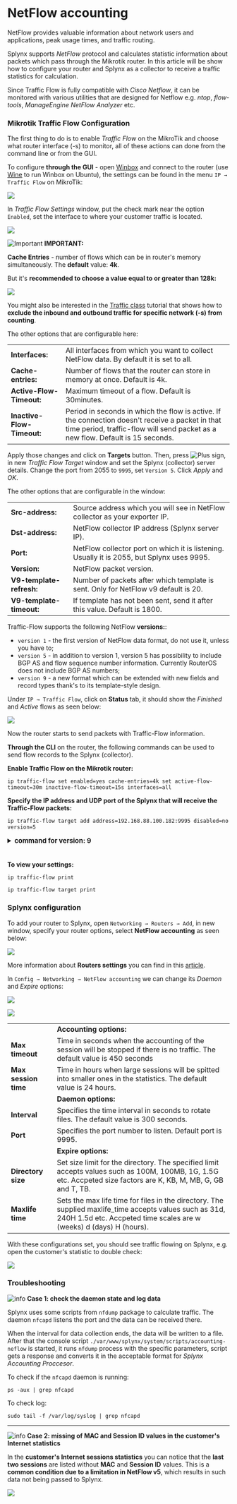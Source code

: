 NetFlow accounting
===========

NetFlow provides valuable information about network users and applications, peak usage times, and traffic routing.

Splynx supports *NetFlow* protocol and calculates statistic information about packets which pass through the Mikrotik router. In this article will be show how to configure your router and Splynx as a collector to receive a traffic statistics for calculation.

Since Traffic Flow is fully compatible with *Cisco Netflow*,  it can be monitored with various utilities that are designed for Netflow e.g. *ntop*, *flow-tools*, *ManageEngine NetFlow Analyzer* etc.

### Mikrotik Traffic Flow Configuration

The first thing to do is to enable *Traffic Flow* on the MikroTik and choose what router interface (-s) to monitor, all of these actions can done from the command line or from the GUI.

To configure **through the GUI** - open [Winbox](https://mt.lv/winbox64) and connect to the router (use [Wine](https://wiki.winehq.org/Ubuntu) to run Winbox on Ubuntu), the settings can be found in the menu `IP → Traffic Flow` on MikroTik:

![](img_1.png)

In *Traffic Flow Settings* window, put the check mark near the option `Enabled`, set the interface to where your customer traffic is located.

![](img_2.png)

<icon class="image-icon">![Important](warning.png)</icon> **IMPORTANT:**

**Cache Entries** - number of flows which can be in router's memory simultaneously. The **default** value: **4k**.

But it's **recommended to choose a value equal to or greater than 128k:**

![](cache_entries.png)


You might also be interested in the [Traffic class](configuration/network/traffic_class/traffic_class.md) tutorial that shows how to **exclude the inbound and outbound traffic for specific network (-s) from counting**.

The other options that are configurable here:

|   |   |
| ------------ | ------------ |
| **Interfaces:**   | All interfaces from which you want to collect NetFlow data. By default it is set to all.​  |
| **Cache-entries:**  | Number of flows that the router can store in memory at once. Default is 4k.  |
|  **Active-Flow-Timeout:** |  Maximum timeout of a flow. Default is 30minutes. |
|  **Inactive-Flow-Timeout:**  | Period in seconds in which the flow is active. If the connection doesn't receive a packet in that time period, traffic-flow will send packet as a new flow. Default is 15 seconds​.  |

Apply those changes and click on **Targets** button.
Then, press <icon class="image-icon">![Plus](plus.png)</icon> sign, in new *Traffic Flow Target* window and set the Splynx (collector) server details. Change the port from 2055 to `9995`, set `Version 5`. Click *Apply* and *OK*.

The other options that are configurable in the window:

|   |   |
| ------------ | ------------ |
| **​Src-address:**  | ​Source address which you will see in NetFlow collector as your exporter IP.  |
| **Dst-address:**  |  NetFlow collector IP address (Splynx server IP). |
| **​Port:**  | NetFlow collector port on which it is listening. Usually it is 2055, but Splynx uses 9995.  |
| **Version:**  |  NetFlow packet version. |
| **V9-template-refresh:**  | Number of packets after which template is sent. Only for NetFlow v9 default is 20. |
| **V9-template-timeout:**  | If template has not been sent, send it after this value. Default is 1800.  |

Traffic-Flow supports the following NetFlow **versions:**:

- `version 1` - the first version of NetFlow data format, do not use it, unless you have to;
- `version 5` - in addition to version 1, version 5 has possibility to include BGP AS and flow sequence number information. Currently RouterOS does not include BGP AS numbers;
- `version 9` - a new format which can be extended with new fields and record types thank's to its template-style design.

Under `IP → Traffic Flow`, click on **Status** tab, it should show the *Finished* and *Active* flows as seen below:

![](img_3.png)

Now the router starts to send packets with Traffic-Flow information.

**Through the CLI** on the router, the following commands can be used to send flow records to the Splynx (collector).

**Enable Traffic Flow on the Mikrotik router:**
```
ip traffic-flow set enabled=yes cache-entries=4k set active-flow-timeout=30m inactive-flow-timeout=15s interfaces=all
```
**Specify the IP address and UDP port of the Splynx that will receive the Traffic-Flow packets:**

```
ip traffic-flow target add address=192.168.88.100.182:9995 disabled=no version=5
```

<details style="font-size: 15px; margin-bottom: 5px;">
<summary><b>command for version: 9</b></summary>
<div markdown="1">

```
ip traffic-flow target add address=192.168.88.100.182:9995 disabled=no version=9 v9-template-refresh=20 v9-template-timeout=30m

```

</div>
</details>

<br>

**To view your settings:**

```
ip traffic-flow print
```

```
ip traffic-flow target print
```

### Splynx configuration

To add your router to Splynx, open `Networking → Routers → Add`, in new window, specify your router options, select **NetFlow accounting** as seen below:

![](img_4.png)

More information about **Routers settings** you can find in this [article](networking/routers_settings/routers_settings.md).

In `Config → Networking → NetFlow accounting` we can change its *Daemon* and *Expire* options:

![](img_5.png)

![](img_6.png)

|   |    |
| ------------ | ------------ |
|   | **Accounting options:**  |
| **Max timeout**  | Time in seconds when the accounting of the session will be stopped if there is no traffic. The default value is 450 seconds  |
| **Max session time**  | Time in hours when large sessions will be spitted into smaller ones in the statistics. The default value is 24 hours.   |
|   | **Daemon options:** |
|  **Interval** |  Specifies the time interval in seconds to rotate files. The default value is 300 seconds. |
| **Port** |  Specifies the port number to listen. Default port is 9995. |
|   | **Expire options:** |
|  **Directory size** | Set size limit for the directory. The specified limit accepts values such as 100M, 100MB, 1G, 1.5G etc. Accpeted size factors are K, KB, M, MB, G, GB and T, TB.  |
| **Maxlife time**  | Sets the max life time for files in the directory. The supplied maxlife_time accepts values such as 31d, 240H 1.5d etc. Accpeted time scales are w (weeks) d (days) H (hours).  |


With these configurations set, you should see traffic flowing on Splynx, e.g. open the customer's statistic to double check:

![](img_7.png)

### Troubleshooting

<icon class="image-icon">![info](information.png)</icon> **Case 1: check the daemon state and log data**

Splynx uses some scripts from `nfdump` package to calculate traffic. The daemon `nfcapd` listens the port and the data can be received there.

When the interval for data collection ends, the data will be written to a file. After that the console script `./var/www/splynx/system/scripts/accounting-neflow` is started, it runs `nfdump` process with the specific parameters, script gets a response and converts it in the acceptable format for *Splynx Accounting Proccesor*.

To check if the `nfcapd` daemon is running:

```
ps -aux | grep nfcapd
```

To check log:

```
sudo tail -f /var/log/syslog | grep nfcapd
```

---

<icon class="image-icon">![info](information.png)</icon> **Case 2: missing of MAC and Session ID values in the customer's Internet statistics**

In the **customer's Internet sessions statistics** you can notice that the **last two sessions** are listed without **MAC** and **Session ID** values. This is a **common condition due to a limitation in NetFlow v5**, which results in such data not being passed to Splynx.

![](internet_statistic.png)

